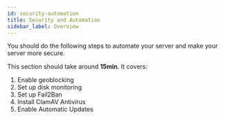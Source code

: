 ```yaml
---
id: security-automation
title: Security and Automation
sidebar_label: Overview
---
```


You should do the following steps to automate your server and make your server more secure.

This section should take around **15min**. It covers:
1. Enable geoblocking
1. Set up disk monitoring
1. Set up Fail2Ban
1. Install ClamAV Antivirus
1. Enable Automatic Updates
